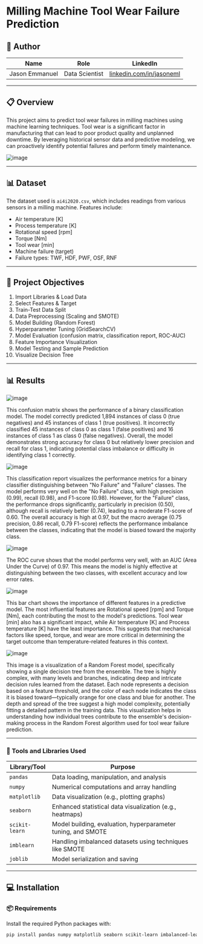 # Milling Machine Tool Wear Failure Prediction

## 👤 Author

| Name            | Role              | LinkedIn                                      |
|-----------------|-------------------|-----------------------------------------------|
| Jason Emmanuel  | Data Scientist | [linkedin.com/in/jasoneml](https://www.linkedin.com/in/jasoneml/) |

---

## 📋 Overview

This project aims to predict tool wear failures in milling machines using machine learning techniques. Tool wear is a significant factor in manufacturing that can lead to poor product quality and unplanned downtime. By leveraging historical sensor data and predictive modeling, we can proactively identify potential failures and perform timely maintenance.

![image](https://github.com/user-attachments/assets/4efe4d15-8896-4ed4-82bc-f55a18474fcb)

---

## 📊 Dataset

The dataset used is `ai4i2020.csv`, which includes readings from various sensors in a milling machine. Features include:
- Air temperature [K]
- Process temperature [K]
- Rotational speed [rpm]
- Torque [Nm]
- Tool wear [min]
- Machine failure (target)
- Failure types: TWF, HDF, PWF, OSF, RNF

---

## 🎯 Project Objectives

1. Import Libraries & Load Data  
2. Select Features & Target  
3. Train-Test Data Split  
4. Data Preprocessing (Scaling and SMOTE)  
5. Model Building (Random Forest)  
6. Hyperparameter Tuning (GridSearchCV)  
7. Model Evaluation (confusion matrix, classification report, ROC-AUC)  
8. Feature Importance Visualization  
9. Model Testing and Sample Prediction  
10. Visualize Decision Tree

---

## 📊 Results

![image](https://github.com/user-attachments/assets/2c397aac-5180-4a07-bb1a-2b57ed090471)

This confusion matrix shows the performance of a binary classification model. The model correctly predicted 1,894 instances of class 0 (true negatives) and 45 instances of class 1 (true positives). It incorrectly classified 45 instances of class 0 as class 1 (false positives) and 16 instances of class 1 as class 0 (false negatives). Overall, the model demonstrates strong accuracy for class 0 but relatively lower precision and recall for class 1, indicating potential class imbalance or difficulty in identifying class 1 correctly.

![image](https://github.com/user-attachments/assets/e68410d9-4c79-4a53-a675-e2660a54f61f)

This classification report visualizes the performance metrics for a binary classifier distinguishing between "No Failure" and "Failure" classes. The model performs very well on the "No Failure" class, with high precision (0.99), recall (0.98), and F1-score (0.98). However, for the "Failure" class, the performance drops significantly, particularly in precision (0.50), although recall is relatively better (0.74), leading to a moderate F1-score of 0.60. The overall accuracy is high at 0.97, but the macro average (0.75 precision, 0.86 recall, 0.79 F1-score) reflects the performance imbalance between the classes, indicating that the model is biased toward the majority class.

![image](https://github.com/user-attachments/assets/81ec147b-024e-40b1-aa31-bdd374a95fb3)

The ROC curve shows that the model performs very well, with an AUC (Area Under the Curve) of 0.97. This means the model is highly effective at distinguishing between the two classes, with excellent accuracy and low error rates.

![image](https://github.com/user-attachments/assets/c11ac2f5-5b1b-4e72-90bc-545cc8bd016a)

This bar chart shows the importance of different features in a predictive model. The most influential features are Rotational speed [rpm] and Torque [Nm], each contributing the most to the model's predictions. Tool wear [min] also has a significant impact, while Air temperature [K] and Process temperature [K] have the least importance. This suggests that mechanical factors like speed, torque, and wear are more critical in determining the target outcome than temperature-related features in this context.

![image](https://github.com/user-attachments/assets/2493faf0-dac1-4dd9-83db-21dd8a7ee313)

This image is a visualization of a Random Forest model, specifically showing a single decision tree from the ensemble. The tree is highly complex, with many levels and branches, indicating deep and intricate decision rules learned from the dataset. Each node represents a decision based on a feature threshold, and the color of each node indicates the class it is biased toward—typically orange for one class and blue for another. The depth and spread of the tree suggest a high model complexity, potentially fitting a detailed pattern in the training data. This visualization helps in understanding how individual trees contribute to the ensemble's decision-making process in the Random Forest algorithm used for tool wear failure prediction.

---

### 🧰 Tools and Libraries Used

| Library/Tool     | Purpose                                                       |
|------------------|---------------------------------------------------------------|
| `pandas`         | Data loading, manipulation, and analysis                      |
| `numpy`          | Numerical computations and array handling                     |
| `matplotlib`     | Data visualization (e.g., plotting graphs)                    |
| `seaborn`        | Enhanced statistical data visualization (e.g., heatmaps)      |
| `scikit-learn`   | Model building, evaluation, hyperparameter tuning, and SMOTE  |
| `imblearn`       | Handling imbalanced datasets using techniques like SMOTE      |
| `joblib`         | Model serialization and saving                                |

---

## 💻 Installation

### 📦 Requirements

Install the required Python packages with:

```bash
pip install pandas numpy matplotlib seaborn scikit-learn imbalanced-learn graphviz
```
